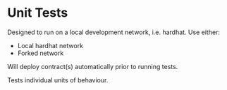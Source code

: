 # Unit Tests
Designed to run on a local development network, i.e. hardhat. Use either:
- Local hardhat network
- Forked network

Will deploy contract(s) automatically prior to running tests.

Tests individual units of behaviour.